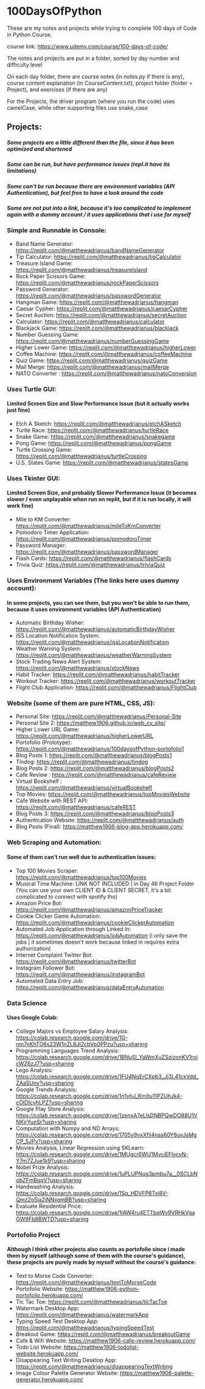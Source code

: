# 100DaysOfPython

These are my notes and projects while trying to complete 100 days of Code in Python Course.

course link: https://www.udemy.com/course/100-days-of-code/

The notes and projects are put in a folder, sorted by day number and difficulty level

On each day folder, there are course notes (in notes.py if there is any), course content explanation (in CourseContent.txt), project folder (folder = Project),
and exercises (if there are any)

For the Projects, the driver program (where you run the code) uses camelCase, while other supporting files use snake_case

## Projects:
##### Some projects are a little different than the file, since it has been optimized and shortened
##### Some can be run, but have performance issues (repl.it have its limitations)
##### Some can't be run because there are environment variables (API Authentication), but feel free to have a look around the code
##### Some are not put into a link, because it's too complicated to implement again with a dummy account / it uses applications that i use for myself

### Simple and Runnable in Console: 
- Band Name Generator: https://replit.com/@matthewadrianus/bandNameGenerator
- Tip Calculator: https://replit.com/@matthewadrianus/tipCalculator
- Treasure Island Game: https://replit.com/@matthewadrianus/treasureIsland
- Rock Paper Scissors Game: https://replit.com/@matthewadrianus/rockPaperScissors
- Password Generator: https://replit.com/@matthewadrianus/passwordGenerator
- Hangman Game: https://replit.com/@matthewadrianus/hangman
- Caesar Cypher: https://replit.com/@matthewadrianus/caesarCypher
- Secret Auction: https://replit.com/@matthewadrianus/secretAuction
- Calculator: https://replit.com/@matthewadrianus/calculator
- Blackjack Game: https://replit.com/@matthewadrianus/blackjack
- Number Guessing Game: https://replit.com/@matthewadrianus/numberGuessingGame
- Higher Lower Game: https://replit.com/@matthewadrianus/higherLower
- Coffee Machine: https://replit.com/@matthewadrianus/coffeeMachine
- Quiz Game: https://replit.com/@matthewadrianus/quizGame
- Mail Merge: https://replit.com/@matthewadrianus/mailMerge
- NATO Converter : https://replit.com/@matthewadrianus/natoConversion

### Uses Turtle GUI:
#### Limited Screen Size and Slow Performance Issue (but it actually works just fine)
- Etch A Sketch: https://replit.com/@matthewadrianus/etchASketch
- Turtle Race: https://replit.com/@matthewadrianus/turtleRace
- Snake Game: https://replit.com/@matthewadrianus/snakegame
- Pong Game: https://replit.com/@matthewadrianus/pongGame
- Turtle Crossing Game: https://replit.com/@matthewadrianus/turtleCrossing
- U.S. States Game: https://replit.com/@matthewadrianus/statesGame

### Uses Tkinter GUI:
#### Limited Screen Size, and probably Slower Performance Issue (it becomes slower / even unplayable when run on replit, but if it is run locally, it will work fine)
- Mile to KM Converter: https://replit.com/@matthewadrianus/mileToKmConverter
- Pomodoro Timer Application: https://replit.com/@matthewadrianus/pomodoroTimer
- Password Manager: https://replit.com/@matthewadrianus/passwordManager
- Flash Cards: https://replit.com/@matthewadrianus/flashCards
- Trivia Quiz: https://replit.com/@matthewadrianus/triviaQuiz

### Uses Environment Variables (The links here uses dummy account):
#### In some projects, you can see them, but you won't be able to run them, because it uses environment variables (API Authentication)
- Automatic Birthday Wisher: https://replit.com/@matthewadrianus/automaticBirthdayWisher
- ISS Location Notification System: https://replit.com/@matthewadrianus/issLocationNotification
- Weather Warning System: https://replit.com/@matthewadrianus/weatherWarningSystem
- Stock Trading News Alert System: https://replit.com/@matthewadrianus/stockNews
- Habit Tracker: https://replit.com/@matthewadrianus/habitTracker
- Workout Tracker: https://replit.com/@matthewadrianus/workoutTracker
- Flight Club Application: https://replit.com/@matthewadrianus/FlightClub

### Website (some of them are pure HTML, CSS, JS):
- Personal Site: https://replit.com/@matthewadrianus/Personal-Site
- Personal Site 2: https://matthew1906.github.io/web_cv_site/
- Higher Lower URL Game: https://replit.com/@matthewadrianus/higherLowerURL
- Portofolio (Prototype): https://replit.com/@matthewadrianus/100daysofPython-portofolio1
- Blog Posts 1: https://replit.com/@matthewadrianus/blogPosts1
- Tindog: https://replit.com/@matthewadrianus/tindog
- Blog Posts 2: https://replit.com/@matthewadrianus/blogPosts2
- Cafe Review : https://replit.com/@matthewadrianus/cafeReview
- Virtual Bookshelf : https://replit.com/@matthewadrianus/virtualBookshelf
- Top Movies: https://replit.com/@matthewadrianus/topMoviesWebsite
- Cafe Website with REST API: https://replit.com/@matthewadrianus/cafeREST
- Blog Posts 3: https://replit.com/@matthewadrianus/blogPosts3
- Authentication Website: https://replit.com/@matthewadrianus/auth
- Blog Posts (Final): https://matthew1906-blog-app.herokuapp.com/

### Web Scraping and Automation:
#### Some of them can't run well due to authentication issues:
- Top 100 Movies Scraper: https://replit.com/@matthewadrianus/top100Movies
- Musical Time Machine: LINK NOT INCLUDED | in Day 46 Project Folder (You can use your own CLIENT ID & CLIENT SECRET, it's a bit complicated to connect with spotify tho)
- Amazon Price Bot: https://replit.com/@matthewadrianus/amazonPriceTracker
- Cookie Clicker Game Automation: https://replit.com/@matthewadrianus/cookieClickerAutomation
- Automated Job Application through Linked In: https://replit.com/@matthewadrianus/jobAutomation (i only save the jobs | it sometimes doesn't work because linked in requires extra authorization)
- Internet Complaint Twitter Bot: https://replit.com/@matthewadrianus/twitterBot
- Instagram Follower Bot: https://replit.com/@matthewadrianus/instagramBot
- Automated Data Entry Job: https://replit.com/@matthewadrianus/dataEntryAutomation

### Data Science
#### Uses Google Colab:
- College Majors vs Employee Salary Analysis: https://colab.research.google.com/drive/1G-mn7nKhTO6s23W1nZL8JI2cbVp0PPzu?usp=sharing
- Programming Languages Trend Analysis: https://colab.research.google.com/drive/1BNuSl_YaWmXuZSzizonKV1rojcWZ6zJ7?usp=sharing
- Lego Analysis: https://colab.research.google.com/drive/1FU4NgErCXpb3_Jj3L41cxVdd_ZAaSUny?usp=sharing
- Google Trends Analysis: https://colab.research.google.com/drive/1n1yhJ_KmItu11PZUhJk4-cOIDIcvhLPZ?usp=sharing
- Google Play Store Analysis: https://colab.research.google.com/drive/1zenxA7eLlsDNBPQwDO88U1VNKirYunSr?usp=sharing
- Computation with Numpy and ND Arrays: https://colab.research.google.com/drive/1705y9yxXfli4nas60Y6uvJsMgCP_5JPv?usp=sharing
- Movies Analysis, Linear Regression using SKLearn: https://colab.research.google.com/drive/1MUgcr6WU1MvciEFIycyN-Y7m7ZJue1k9?usp=sharing
- Nobel Prize Analysis: https://colab.research.google.com/drive/1uPLUPNug3pmbu7a__0SCLbNobZFmBqqV?usp=sharing
- Handwashing Analysis: https://colab.research.google.com/drive/1Sq_HDVFP8Txi8V-Qmz2o5Ia2iNNxgmBB?usp=sharing
- Evaluate Residential Price: https://colab.research.google.com/drive/1lAW4ru4ETTbqWv9VRHkVgaGW9Fb8BWTD?usp=sharing

### Portofolio Project
#### Although I think other projects also counts as portofolio since i made them by myself (although some of them with the course's guidance), these projects are purely made by myself without the course's guidance:
- Text to Morse Code Converter: https://replit.com/@matthewadrianus/textToMorseCode
- Portofolio Website: https://matthew1906-python-portofolio.herokuapp.com/
- Tic Tac Toe: https://replit.com/@matthewadrianus/ticTacToe
- Watermark Desktop App: https://replit.com/@matthewadrianus/watermarkApp
- Typing Speed Test Desktop App: https://replit.com/@matthewadrianus/typingSpeedTest
- Breakout Game: https://replit.com/@matthewadrianus/breakoutGame
- Cafe & Wifi Website: https://matthew1906-cafe-review.herokuapp.com/
- Todo List Website: https://matthew1906-todolist-website.herokuapp.com/
- Disappearing Text Writing Desktop App: https://replit.com/@matthewadrianus/disappearingTextWriting
- Image Colour Palette Generator Website: https://matthew1906-palette-generator.herokuapp.com/
